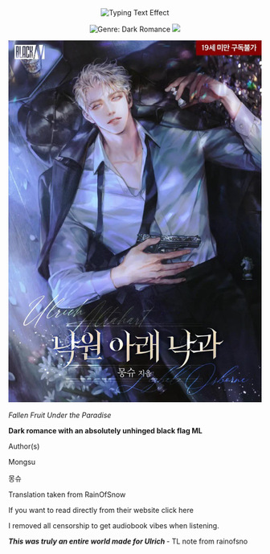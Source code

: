 <div align="center">
<!--
Configuration:
font: Merriweather (Elegant Serif)
size: 28px
color: E5E4E2 (Platinum/Pale Silver)
repeat: false (Crucial to make the line stop after one appearance)
pause: 1000000 (Very high pause to ensure it remains static)
-->
<img src="https://readme-typing-svg.herokuapp.com?font=Merriweather&size=28&pause=1000&color=E5E4E2&center=true&width=600&lines=Fallen+Fruit+under+the+Paradise&repeat=false" alt="Typing Text Effect" />

<p>
<!-- Genre Badge: UPDATED TO DARK ROMANCE -->
<img src="https://img.shields.io/badge/GENRE-Dark_Romance-9C0C30?style=social&logoColor=white" alt="Genre: Dark Romance">
<!-- Status Badge (assuming it's complete/active) -->
<img src="https://img.shields.io/badge/STATUS-Complete-4CAF50?style=social&logoColor=white">
<!-- Format Badge - REMOVED -->
</p>

</div>

<p align="center">
<img src="./assets/fallenfruit.jpeg" alt="Fallen Fruit" style="max-width:100%;height:auto;" />

<em align="center">Fallen Fruit Under the Paradise</em>

</p>

<b>Dark romance with an absolutely unhinged black flag ML</b>

Author(s)

Mongsu

몽슈

Translation taken from RainOfSnow

If you want to read directly from their website click here

I removed all censorship to get audiobook vibes when listening.

<i> <b> This was truly an entire world made for Ulrich </b> </i>- TL note from rainofsno
